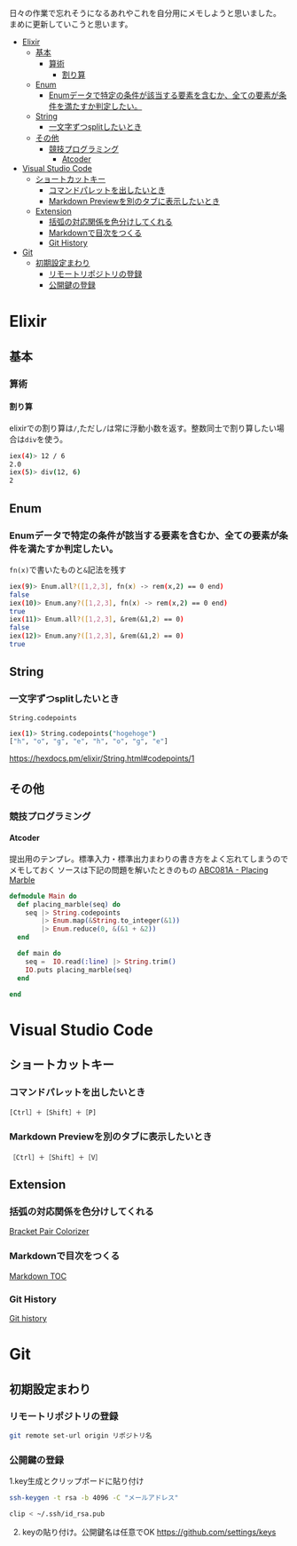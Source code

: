 日々の作業で忘れそうになるあれやこれを自分用にメモしようと思いました。
まめに更新していこうと思います。
<!-- TOC -->

- [Elixir](#elixir)
    - [基本](#基本)
        - [算術](#算術)
            - [割り算](#割り算)
    - [Enum](#enum)
        - [Enumデータで特定の条件が該当する要素を含むか、全ての要素が条件を満たすか判定したい。](#enumデータで特定の条件が該当する要素を含むか全ての要素が条件を満たすか判定したい)
    - [String](#string)
        - [一文字ずつsplitしたいとき](#一文字ずつsplitしたいとき)
    - [その他](#その他)
        - [競技プログラミング](#競技プログラミング)
            - [Atcoder](#atcoder)
- [Visual Studio Code](#visual-studio-code)
    - [ショートカットキー](#ショートカットキー)
        - [コマンドパレットを出したいとき](#コマンドパレットを出したいとき)
        - [Markdown Previewを別のタブに表示したいとき](#markdown-previewを別のタブに表示したいとき)
    - [Extension](#extension)
        - [括弧の対応関係を色分けしてくれる](#括弧の対応関係を色分けしてくれる)
        - [Markdownで目次をつくる](#markdownで目次をつくる)
        - [Git History](#git-history)
- [Git](#git)
    - [初期設定まわり](#初期設定まわり)
        - [リモートリポジトリの登録](#リモートリポジトリの登録)
        - [公開鍵の登録](#公開鍵の登録)

<!-- /TOC -->


<a id="markdown-elixir" name="elixir"></a>
# Elixir
<a id="markdown-基本" name="基本"></a>
## 基本
<a id="markdown-算術" name="算術"></a>
### 算術
<a id="markdown-割り算" name="割り算"></a>
#### 割り算
elixirでの割り算は`/`,ただし`/`は常に浮動小数を返す。整数同士で割り算したい場合は`div`を使う。
```bash
iex(4)> 12 / 6   
2.0
iex(5)> div(12, 6)
2
```

<a id="markdown-enum" name="enum"></a>
## Enum
<a id="markdown-enumデータで特定の条件が該当する要素を含むか全ての要素が条件を満たすか判定したい" name="enumデータで特定の条件が該当する要素を含むか全ての要素が条件を満たすか判定したい"></a>
### Enumデータで特定の条件が該当する要素を含むか、全ての要素が条件を満たすか判定したい。
`fn(x)`で書いたものと`&`記法を残す

```bash
iex(9)> Enum.all?([1,2,3], fn(x) -> rem(x,2) == 0 end) 
false
iex(10)> Enum.any?([1,2,3], fn(x) -> rem(x,2) == 0 end) 
true
iex(11)> Enum.all?([1,2,3], &rem(&1,2) == 0)   
false
iex(12)> Enum.any?([1,2,3], &rem(&1,2) == 0)
true
```
<a id="markdown-string" name="string"></a>
## String
<a id="markdown-一文字ずつsplitしたいとき" name="一文字ずつsplitしたいとき"></a>
### 一文字ずつsplitしたいとき

`String.codepoints`
```bash
iex(1)> String.codepoints("hogehoge")
["h", "o", "g", "e", "h", "o", "g", "e"]
```
https://hexdocs.pm/elixir/String.html#codepoints/1

<a id="markdown-その他" name="その他"></a>
## その他
<a id="markdown-競技プログラミング" name="競技プログラミング"></a>
### 競技プログラミング
<a id="markdown-atcoder" name="atcoder"></a>
#### Atcoder
提出用のテンプレ。標準入力・標準出力まわりの書き方をよく忘れてしまうのでメモしておく
ソースは下記の問題を解いたときのもの
[ABC081A - Placing Marble](https://atcoder.jp/contests/abs/tasks/abc081_a)
```elixir
defmodule Main do
  def placing_marble(seq) do
    seq |> String.codepoints
        |> Enum.map(&String.to_integer(&1))
        |> Enum.reduce(0, &(&1 + &2))
  end

  def main do
    seq =  IO.read(:line) |> String.trim()
    IO.puts placing_marble(seq)
  end

end
```

<a id="markdown-visual-studio-code" name="visual-studio-code"></a>
# Visual Studio Code
<a id="markdown-ショートカットキー" name="ショートカットキー"></a>
## ショートカットキー
<a id="markdown-コマンドパレットを出したいとき" name="コマンドパレットを出したいとき"></a>
###  コマンドパレットを出したいとき
`[Ctrl］＋［Shift］＋［P]`
<a id="markdown-markdown-previewを別のタブに表示したいとき" name="markdown-previewを別のタブに表示したいとき"></a>
### Markdown Previewを別のタブに表示したいとき
`［Ctrl］＋［Shift］＋［V］`
<a id="markdown-extension" name="extension"></a>
## Extension
<a id="markdown-括弧の対応関係を色分けしてくれる" name="括弧の対応関係を色分けしてくれる"></a>
### 括弧の対応関係を色分けしてくれる
[Bracket Pair Colorizer](https://marketplace.visualstudio.com/items?itemName=CoenraadS.bracket-pair-colorizer)
<a id="markdown-markdownで目次をつくる" name="markdownで目次をつくる"></a>
### Markdownで目次をつくる
[Markdown TOC](https://marketplace.visualstudio.com/items?itemName=AlanWalk.markdown-toc)
<a id="markdown-git-history" name="git-history"></a>
### Git History
[Git history](https://marketplace.visualstudio.com/items?itemName=donjayamanne.githistory)

<a id="markdown-git" name="git"></a>
# Git
<a id="markdown-初期設定まわり" name="初期設定まわり"></a>
## 初期設定まわり
<a id="markdown-リモートリポジトリの登録" name="リモートリポジトリの登録"></a>
### リモートリポジトリの登録

```bash
git remote set-url origin リポジトリ名
```
<a id="markdown-公開鍵の登録" name="公開鍵の登録"></a>
### 公開鍵の登録

1.key生成とクリップボードに貼り付け

```bash
ssh-keygen -t rsa -b 4096 -C "メールアドレス"

clip < ~/.ssh/id_rsa.pub
```
2. keyの貼り付け。公開鍵名は任意でOK
https://github.com/settings/keys